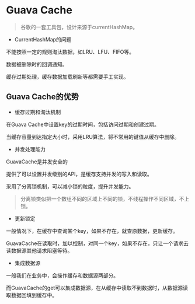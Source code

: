 # Guava Cache

> 谷歌的一套工具包，设计来源于currentHashMap。



- CurrentHashMap的问题

不能按照一定的规则淘汰数据，如LRU、LFU、FIFO等。

数据被删除时的回调通知。

缓存过期处理，缓存数据加载刷新等都需要手工实现。



## Guava Cache的优势

- 缓存过期和淘汰机制

在Guava Cache中设置key的过期时间，包括访问过期和创建过期。

当缓存容量到达指定大小时，采用LRU算法，将不常用的键值从缓存中删除。

- 并发处理能力

GuavaCache是并发安全的

提供了可以设置并发级别的API，是缓存支持并发的写入和读取。

采用了分离锁机制，可以减小锁的粒度，提升并发能力。

> 分离锁类似把一个数组不同的区域上不同的锁，不线程操作不同区域，不上锁。

- 更新锁定

一般情况下，在缓存中查询某个key，如果不存在，就查原数据，更新缓存。

GuavaCache在读取时，加以控制，对同一个key，如果不存在，只让一个请求去读数据源其他请求阻塞等待。



- 集成数据源

一般我们在业务中，会操作缓存和数据源两部分。

而GuavaCache的get可以集成数据源，在从缓存中读取不到数据时，从数据源读取数据回填到缓存中。





